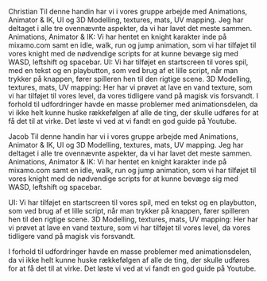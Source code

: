 Christian 
Til denne handin har vi i vores gruppe arbejde med Animations, Animator & IK, UI og 3D Modelling, textures, mats, UV mapping.
Jeg har deltaget i alle tre ovennævnte aspekter, da vi har lavet det meste sammen.
Animations, Animator & IK: Vi har hentet en knight karakter inde på mixamo.com samt en idle, walk, run og jump animation, som vi har tilføjet til vores knight med de nødvendige scripts for at kunne bevæge sig med WASD, leftshift og spacebar.
UI: Vi har tilføjet en startscreen til vores spil, med en tekst og en playbutton, som ved brug af et lille script, når man trykker på knappen, fører spilleren hen til den rigtige scene. 
3D Modelling, textures, mats, UV mapping: Her har vi prøvet at lave en vand texture, som vi har tilføjet til vores level, da vores tidligere vand på magisk vis forsvandt.
I forhold til udfordringer havde en masse problemer med animationsdelen, da vi ikke helt kunne huske rækkefølgen af alle de ting, der skulle udføres for at få det til at virke. Det løste vi ved at vi fandt en god guide på Youtube.


Jacob 
Til denne handin har vi i vores gruppe arbejde med Animations, Animator & IK, UI og 3D Modelling, textures, mats, UV mapping.
Jeg har deltaget i alle tre ovennævnte aspekter, da vi har lavet det meste sammen.
Animations, Animator & IK: Vi har hentet en knight karakter inde på mixamo.com samt en idle, walk, run og jump animation, som vi har tilføjet til vores knight med de nødvendige scripts for at kunne bevæge sig med WASD, leftshift og spacebar.

UI: Vi har tilføjet en startscreen til vores spil, med en tekst og en playbutton, som ved brug af et lille script, når man trykker på knappen, fører spilleren hen til den rigtige scene. 
3D Modelling, textures, mats, UV mapping: Her har vi prøvet at lave en vand texture, som vi har tilføjet til vores level, da vores tidligere vand på magisk vis forsvandt.

I forhold til udfordringer havde en masse problemer med animationsdelen, da vi ikke helt kunne huske rækkefølgen af alle de ting, der skulle udføres for at få det til at virke. Det løste vi ved at vi fandt en god guide på Youtube.
